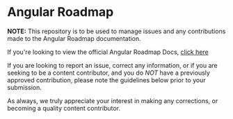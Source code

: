 # Angular Roadmap

**NOTE:** This repository is to be used to manage issues and any contributions made to the Angular Roadmap documentation.

If you're looking to view the official Angular Roadmap Docs, [click here](https://angular-roadmap.gitbook.io/docs/)

If you are looking to report an issue, correct any information, or if you are seeking to be a content contributor, and you do *NOT* have a previously approved contribution, please note the guidelines below prior to your submission.

As always, we truly appreciate your interest in making any corrections, or becoming a quality content contributor.

